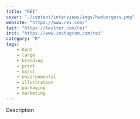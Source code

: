 ```yaml
---
title: "REI"
cover: "./content/interviews/imgs/hamburgers.png"
website: "https://www.rei.com/"
twit: "https://twitter.com/rei"
inst: "https://www.instagram.com/rei"
category: "R"
tags:
    - Kent
    - large
    - branding
    - print
    - ux/ui
    - environmental
    - illustration
    - packaging
    - marketing
---
```


Description
